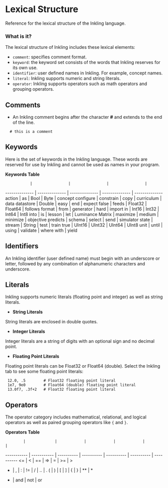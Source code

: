 # Lexical Structure

Reference for the lexical structure of the Inkling language.

### What is it?

The lexical structure of Inkling includes these lexical elements:

* `comment`: specifies comment format.
* `keyword`: the keyword set consists of the words that Inkling reserves for its own use.
* `identifier`: user defined names in Inkling. For example, concept names.
* `literal`: Inkling supports numeric and string literals.
* `operator`: Inkling supports operators such as math operators and grouping operators.


## Comments

* An Inkling comment begins after the character **#** and extends to the end of the line.

```inkling--code
  # this is a comment
```

## Keywords

Here is the set of keywords in the Inkling language. These words are reserved
for use by Inkling and cannot be used as names in your program. 

**Keywords Table**


               |                |                |                |                
-------------- | -------------- | -------------- | -------------- | -------------- 
action | as | Bool | Byte | concept
configure | constrain | copy | curriculum | data
datastore | Double | easy | end | expect
false | feeds | Float32 | Float64 | follows
format | from | generator | hard | import
in | Int16 | Int32 | Int64 | Int8
into | is | lesson | let | Luminance
Matrix | maximize | medium | minimize | objective
predicts | schema | select | send | simulator
state | stream | String | test | train
true | UInt16 | UInt32 | UInt64 | UInt8
unit | until | using | validate | where
with | yield


## Identifiers

An Inkling identifier (user defined name) must begin with an underscore or
letter, followed by any combination of alphanumeric characters and underscore.

## Literals

Inkling supports numeric literals (floating point and integer) as well as string
literals. 

* **String Literals**

String literals are enclosed in double quotes. 

* **Integer Literals**

Integer literals are a string of digits with an optional sign and no decimal
point.

* **Floating Point Literals**

Floating point literals can be Float32 or Float64 (double). Select the Inkling
tab to see some floating point literals: 

```inkling--code
 12.0, .5        # Float32 floating point literal
 1e7, 9e0        # Float64 (double) floating point literal
 13.0f7, .3f+2   # Float32 floating point literal
```

## Operators

The operator category includes mathematical, relational, and logical operators as well as
paired grouping operators like `{` and `}`. 

**Operators Table**


            |             |            |            |            |            |           
----------- | ----------- | ---------- | ---------- | ---------- | ---------- | ---------- 
<= | < | == | => | = | >= | > 
- | , | : | != | / | .. | .
( | ) | [ | ] | { | } | ** | *
+ | and | not | or 
